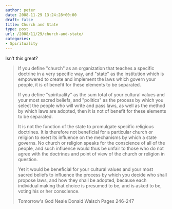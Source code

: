 ```yaml
---
author: peter
date: 2008-11-29 13:24:28+00:00
draft: false
title: Church and State
type: post
url: /2008/11/29/church-and-state/
categories:
- Spirituality
---
```


Isn't this great?


<blockquote>If you define "church" as an organization that teaches a  specific doctrine in a very specific way, and "state" as the institution  which is empowered to create and implement the laws which govern your  people, it is of benefit for these elements to be separated.

If you define "spirituality" as the sum total of your cultural values  and your most sacred beliefs, and "politics" as the process by which  you select the people who will write and pass laws, as well as the  method by which laws are adopted, then it is not of benefit for these  elements to be separated.

It is not the function of the state to promulgate specific religious  doctrines. It is therefore not beneficial for a particular church or  religion to exert its influence on the mechanisms by which a state  governs. No church or religion speaks for the conscience of all of the  people, and such influence would thus be unfair to those who do not  agree with the doctrines and point of view of the church or religion in  question.

Yet it would be beneficial for your cultural values and your most  sacred beliefs to influence the process by which you decide who shall  propose laws, and how they shall be adopted, because each individual  making that choice is presumed to be, and is asked to be, voting his or  her conscience.

Tomorrow's God
Neale Donald Walsch
Pages 246-247</blockquote>
